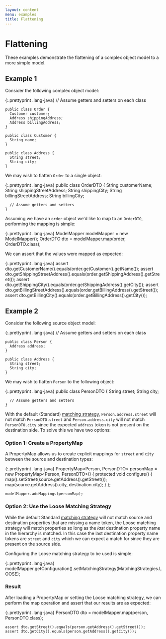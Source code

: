 ```yaml
---
layout: content
menu: examples
title: Flattening
---
```


# Flattening

These examples demonstrate the flattening of a complex object model to a more simple model.

## Example 1

Consider the following complex object model:

{:.prettyprint .lang-java}
	// Assume getters and setters on each class
	
	public class Order {
	  Customer customer;
	  Address shippingAddress;
	  Address billingAddress;
	}
	
	public class Customer {
	  String name;
	}
	
	public class Address {
	  String street;
	  String city;
	}

We may wish to flatten `Order` to a single object:

{:.prettyprint .lang-java}
	public class OrderDTO {
	  String customerName;
	  String shippingStreetAddress;
	  String shippingCity;
	  String billingStreetAddress;
	  String billingCity;
	
	  // Assume getters and setters
	}

Assuming we have an `order` object we'd like to map to an `OrderDTO`, performing the mapping is simple:

{:.prettyprint .lang-java}
	ModelMapper modelMapper = new ModelMapper();
	OrderDTO dto = modelMapper.map(order, OrderDTO.class);

We can assert that the values were mapped as expected:

{:.prettyprint .lang-java}
	assert dto.getCustomerName().equals(order.getCustomer().getName());
	assert dto.getShippingStreetAddress().equals(order.getShippingAddress().getStreet());
	assert dto.getShippingCity().equals(order.getShippingAddress().getCity());
	assert dto.getBillingStreetAddress().equals(order.getBillingAddress().getStreet());
	assert dto.getBillingCity().equals(order.getBillingAddress().getCity());

## Example 2

Consider the following source object model:

{:.prettyprint .lang-java}
	// Assume getters and setters on each class
	
	public class Person {
	  Address address;
	}
	
	public class Address {
	  String street;
	  String city;
	}

We may wish to flatten `Person` to the following object:

{:.prettyprint .lang-java}
	public class PersonDTO {
	  String street;
	  String city;
	
	  // Assume getters and setters
	}

With the default (Standard) [matching strategy](/user-manual/configuration/#matching-strategies), `Person.address.street` will not match `PersonDTO.street` and `Person.address.city` will not match `PersonDTO.city` since the expected `address` token is not present on the destination side. To solve this we have two options:

### Option 1: Create a PropertyMap

A PropertyMap allows us to create explicit mappings for `street` and `city` between the source and destination types:

{:.prettyprint .lang-java}
	PropertyMap<Person, PersonDTO> personMap = new PropertyMap<Person, PersonDTO>() {
	  protected void configure() {
	    map().setStreet(source.getAddress().getStreet());
	    map(source.getAddress().city, destination.city);
	  }
	};
	
	modelMapper.addMappings(personMap);

### Option 2: Use the Loose Matching Strategy

While the default Standard [matching strategy](/user-manual/configuration/#matching-strategies) will not match source and destination properties that are missing a name token, the Loose matching strategy will match properties so long as the _last_ destination property name in the hierarchy is matched. In this case the last destination property name tokens are `street` and `city` which we can expect a match for since they are present on the source side.

Configuring the Loose matching strategy to be used is simple:

{:.prettyprint .lang-java}
	modelMapper.getConfiguration().setMatchingStrategy(MatchingStrategies.LOOSE);

### Result

After loading a PropertyMap or setting the Loose matching strategy, we can perform the map operation and assert that our results are as expected:

{:.prettyprint .lang-java}
	PersonDTO dto = modelMapper.map(person, PersonDTO.class);
	
	assert dto.getStreet().equals(person.getAddress().getStreet());
	assert dto.getCity().equals(person.getAddress().getCity());